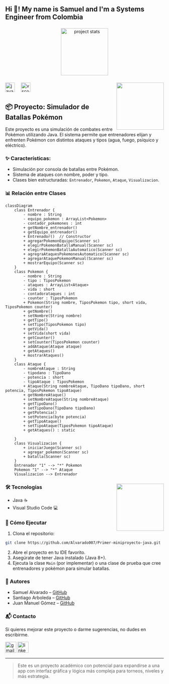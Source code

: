 
<h2 align="left">Hi 👋! My name is Samuel and I'm a Systems Engineer from Colombia</h2>

###

<div align="center">
  <img src="https://github-readme-stats.vercel.app/api/pin/?username=Alvarado007&repo=Primer-miniproyecto-java&theme=dracula" height="150" alt="project stats" />
</div>

###

<img align="right" height="150" src="https://i.gifer.com/origin/7d/7dab25c7b14a249bbc4790176883d1c5_w200.gif?cid=6c09b952llhupk66joic0ml8gbch148n2dfdqsvzj7z7f0em&ep=v1_gifs_search&rid=200w.gif&ct=g"  />

###

<div align="left">
  <img src="https://cdn.jsdelivr.net/gh/devicons/devicon/icons/java/java-original.svg" height="30" alt="java logo" />
  <img width="12" />
  <img src="https://skillicons.dev/icons?i=vscode" height="30" alt="vscode logo" />
</div>

###
## 📦 Proyecto: Simulador de Batallas Pokémon
Este proyecto es una simulación de combates entre Pokémon utilizando Java. El sistema permite que entrenadores elijan y enfrenten Pokémon con distintos ataques y tipos (agua, fuego, psíquico y eléctrico).

### ✨ Características:
- Simulación por consola de batallas entre Pokémon.
- Sistema de ataques con nombre, poder y tipo.
- Clases bien estructuradas: `Entrenador`, `Pokemon`, `Ataque`, `Visualizacion`.

### 📊 Relación entre Clases
```mermaid
classDiagram
    class Entrenador {
        - nombre : String
        - equipo_pokemon : ArrayList<Pokemon>
        - contador_pokemones : int
        + getNombre_entrenador()
        + getEquipo_entrenador()
        + Entrenador()  // Constructor
        + agregarPokemonEquipo(Scanner sc)
        + elegirPokemonBatallaManual(Scanner sc)
        + elegirPokemonBatallaAutomatico(Scanner sc)
        + agregraAtaquesPokemonesAutomatico(Scanner sc)
        + agregarAtaquePokemonManual(Scanner sc)
        + mostrarEquipo(Scanner sc)
    }
    class Pokemon {
        - nombre : String
        - tipo : TiposPokemon
        - ataques : ArrayList<Ataque>
        - vida : short
        - contadorataques : int
        - counter : TiposPokemon
        + Pokemon(String nombre, TiposPokemon tipo, short vida, TiposPokemon counter)
        + getNombre()
        + setNombre(String nombre)
        + getTipo()
        + setTipo(TiposPokemon tipo)
        + getVida()
        + setVida(short vida)
        + getCounter()
        + setCounter(TiposPokemon counter)
        + addAtaque(Ataque ataque)
        + getAtaques()
        + mostrarAtaques()
    }
    class Ataque {
        - nombreAtaque : String
        - tipodano : TipoDano
        - potencia : short
        - tipoAtaque : TiposPokemon
        + Ataque(String nombreAtaque, TipoDano tipoDano, short potencia, TiposPokemon tipoAtaque)
        + getNombreAtaque()
        + setNombreAtaque(String nombreAtaque)
        + getTipoDano()
        + setTipoDano(TipoDano tipoDano)
        + getPotencia()
        + setPotencia(byte potencia)
        + getTipoAtaque()
        + setTipoAtaque(TiposPokemon tipoAtaque)
        + getAtaques() : static

    }
    class Visualizacion {
        + iniciarJuego(Scanner sc)
        + agregar_pokemon(Scanner sc)
        + batalla(Scanner sc)
    }
    Entrenador "1" --> "*" Pokemon
    Pokemon "1" --> "*" Ataque
    Visualizacion --> Entrenador
```
###
<img align="right" height="150" src="https://i.pinimg.com/originals/4e/fe/e1/4efee18cb06f3d2f8456a40d1e0460e7.gif?cid=6c09b952llhupk66joic0ml8gbch148n2dfdqsvzj7z7f0em&ep=v1_gifs_search&rid=200w.gif&ct=g"  />

###

### 🛠️ Tecnologías
- Java ☕
- Visual Studio Code 💻

### 🚀 Cómo Ejecutar
1. Clona el repositorio:
```bash
git clone https://github.com/Alvarado007/Primer-miniproyecto-java.git
```
2. Abre el proyecto en tu IDE favorito.
3. Asegúrate de tener Java instalado (Java 8+).
4. Ejecuta la clase `Main` (por implementar) o una clase de prueba que cree entrenadores y pokémon para simular batallas.

### 👥 Autores
- Samuel Alvarado – [GitHub](https://github.com/Alvarado007)
- Santiago Arboleda – [GitHub](https://github.com/SantiagoA0408)
- Juan Manuel Gómez – [GitHub](https://github.com/JuanManuelG26706)

### 📬 Contacto
Si quieres mejorar este proyecto o darme sugerencias, no dudes en escribirme.

<div align="left">
  <img src="https://img.shields.io/static/v1?message=Gmail&logo=gmail&label=&color=D14836&logoColor=white&labelColor=&style=for-the-badge" height="35" alt="gmail logo"  />
  <img src="https://img.shields.io/static/v1?message=LinkedIn&logo=linkedin&label=&color=0077B5&logoColor=white&labelColor=&style=for-the-badge" height="35" alt="linkedin logo"  />
</div>

---

> Este es un proyecto académico con potencial para expandirse a una app con interfaz gráfica y lógica más compleja para torneos, niveles y más estrategia.
